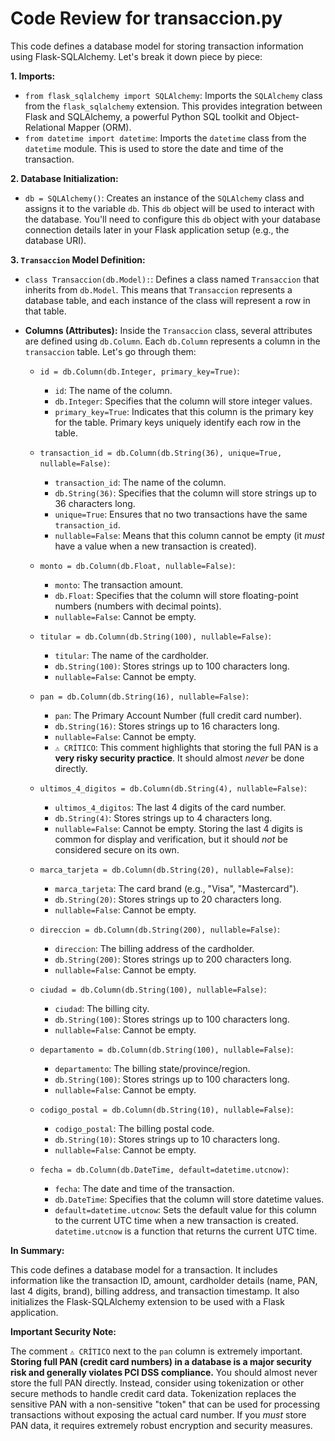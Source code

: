 <!-- hash:8f41e00733a676de3664c15d4be0338bbbc808143dc3bfd3ff9fea0122fa2bc2 -->
# Code Review for transaccion.py

This code defines a database model for storing transaction information using Flask-SQLAlchemy. Let's break it down piece by piece:

**1. Imports:**

   - `from flask_sqlalchemy import SQLAlchemy`: Imports the `SQLAlchemy` class from the `flask_sqlalchemy` extension. This provides integration between Flask and SQLAlchemy, a powerful Python SQL toolkit and Object-Relational Mapper (ORM).
   - `from datetime import datetime`: Imports the `datetime` class from the `datetime` module. This is used to store the date and time of the transaction.

**2. Database Initialization:**

   - `db = SQLAlchemy()`: Creates an instance of the `SQLAlchemy` class and assigns it to the variable `db`.  This `db` object will be used to interact with the database.  You'll need to configure this `db` object with your database connection details later in your Flask application setup (e.g., the database URI).

**3. `Transaccion` Model Definition:**

   - `class Transaccion(db.Model):`: Defines a class named `Transaccion` that inherits from `db.Model`. This means that `Transaccion` represents a database table, and each instance of the class will represent a row in that table.

   - **Columns (Attributes):** Inside the `Transaccion` class, several attributes are defined using `db.Column`. Each `db.Column` represents a column in the `transaccion` table.  Let's go through them:

      - `id = db.Column(db.Integer, primary_key=True)`:
         - `id`: The name of the column.
         - `db.Integer`: Specifies that the column will store integer values.
         - `primary_key=True`:  Indicates that this column is the primary key for the table.  Primary keys uniquely identify each row in the table.

      - `transaction_id = db.Column(db.String(36), unique=True, nullable=False)`:
         - `transaction_id`: The name of the column.
         - `db.String(36)`: Specifies that the column will store strings up to 36 characters long.
         - `unique=True`:  Ensures that no two transactions have the same `transaction_id`.
         - `nullable=False`:  Means that this column cannot be empty (it *must* have a value when a new transaction is created).

      - `monto = db.Column(db.Float, nullable=False)`:
         - `monto`: The transaction amount.
         - `db.Float`: Specifies that the column will store floating-point numbers (numbers with decimal points).
         - `nullable=False`: Cannot be empty.

      - `titular = db.Column(db.String(100), nullable=False)`:
         - `titular`: The name of the cardholder.
         - `db.String(100)`: Stores strings up to 100 characters long.
         - `nullable=False`: Cannot be empty.

      - `pan = db.Column(db.String(16), nullable=False)`:
         - `pan`:  The Primary Account Number (full credit card number).
         - `db.String(16)`: Stores strings up to 16 characters long.
         - `nullable=False`: Cannot be empty.
         - `⚠️ CRÍTICO`: This comment highlights that storing the full PAN is a **very risky security practice**.  It should almost *never* be done directly.

      - `ultimos_4_digitos = db.Column(db.String(4), nullable=False)`:
         - `ultimos_4_digitos`: The last 4 digits of the card number.
         - `db.String(4)`: Stores strings up to 4 characters long.
         - `nullable=False`: Cannot be empty.  Storing the last 4 digits is common for display and verification, but it should *not* be considered secure on its own.

      - `marca_tarjeta = db.Column(db.String(20), nullable=False)`:
         - `marca_tarjeta`: The card brand (e.g., "Visa", "Mastercard").
         - `db.String(20)`: Stores strings up to 20 characters long.
         - `nullable=False`: Cannot be empty.

      - `direccion = db.Column(db.String(200), nullable=False)`:
         - `direccion`: The billing address of the cardholder.
         - `db.String(200)`: Stores strings up to 200 characters long.
         - `nullable=False`: Cannot be empty.

      - `ciudad = db.Column(db.String(100), nullable=False)`:
         - `ciudad`: The billing city.
         - `db.String(100)`: Stores strings up to 100 characters long.
         - `nullable=False`: Cannot be empty.

      - `departamento = db.Column(db.String(100), nullable=False)`:
         - `departamento`: The billing state/province/region.
         - `db.String(100)`: Stores strings up to 100 characters long.
         - `nullable=False`: Cannot be empty.

      - `codigo_postal = db.Column(db.String(10), nullable=False)`:
         - `codigo_postal`: The billing postal code.
         - `db.String(10)`: Stores strings up to 10 characters long.
         - `nullable=False`: Cannot be empty.

      - `fecha = db.Column(db.DateTime, default=datetime.utcnow)`:
         - `fecha`: The date and time of the transaction.
         - `db.DateTime`: Specifies that the column will store datetime values.
         - `default=datetime.utcnow`:  Sets the default value for this column to the current UTC time when a new transaction is created. `datetime.utcnow` is a function that returns the current UTC time.

**In Summary:**

This code defines a database model for a transaction.  It includes information like the transaction ID, amount, cardholder details (name, PAN, last 4 digits, brand), billing address, and transaction timestamp.  It also initializes the Flask-SQLAlchemy extension to be used with a Flask application.

**Important Security Note:**

The comment `⚠️ CRÍTICO` next to the `pan` column is extremely important.  **Storing full PAN (credit card numbers) in a database is a major security risk and generally violates PCI DSS compliance.** You should almost never store the full PAN directly.  Instead, consider using tokenization or other secure methods to handle credit card data. Tokenization replaces the sensitive PAN with a non-sensitive "token" that can be used for processing transactions without exposing the actual card number. If you *must* store PAN data, it requires extremely robust encryption and security measures.
